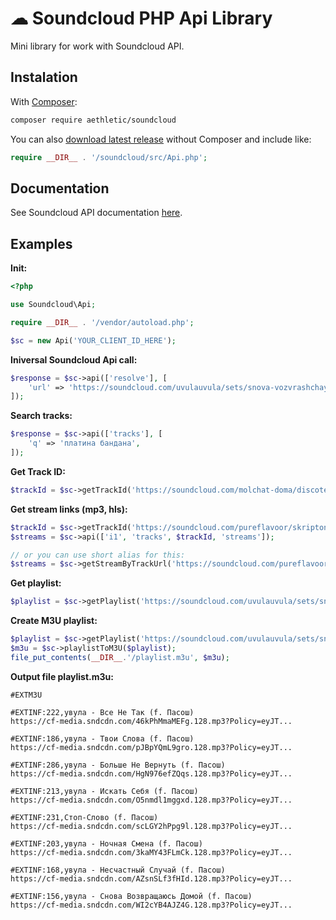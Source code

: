 # ☁ Soundcloud PHP Api Library 

Mini library for work with Soundcloud API.

## Instalation

With [Composer](https://getcomposer.org/):
```bash
composer require aethletic/soundcloud
```

You can also [download latest release](https://github.com/aethletic/soundcloud/releases) without Composer and include like:
```php 
require __DIR__ . '/soundcloud/src/Api.php';
```


## Documentation
See Soundcloud API documentation [here](https://developers.soundcloud.com/docs/api/reference).


## Examples

**Init:**
```php
<?php 

use Soundcloud\Api;

require __DIR__ . '/vendor/autoload.php';

$sc = new Api('YOUR_CLIENT_ID_HERE');
```

**Iniversal Soundcloud Api call:**
```php
$response = $sc->api(['resolve'], [
    'url' => 'https://soundcloud.com/uvulauvula/sets/snova-vozvrashchayus-domoy-f-pasosh',
]);
```
**Search tracks:**
```php
$response = $sc->api(['tracks'], [
    'q' => 'платина бандана',
]);
```

**Get Track ID:**
```php
$trackId = $sc->getTrackId('https://soundcloud.com/molchat-doma/discoteque');
```

**Get stream links (mp3, hls):**
```php
$trackId = $sc->getTrackId('https://soundcloud.com/pureflavoor/skriptonit-polozhenie-pureflavor-remix');
$streams = $sc->api(['i1', 'tracks', $trackId, 'streams']);

// or you can use short alias for this:
$streams = $sc->getStreamByTrackUrl('https://soundcloud.com/pureflavoor/skriptonit-polozhenie-pureflavor-remix');
```

**Get playlist:**
```php
$playlist = $sc->getPlaylist('https://soundcloud.com/uvulauvula/sets/snova-vozvrashchayus-domoy-f-pasosh');
```

**Create M3U playlist:**
```php
$playlist = $sc->getPlaylist('https://soundcloud.com/uvulauvula/sets/snova-vozvrashchayus-domoy-f-pasosh');
$m3u = $sc->playlistToM3U($playlist);
file_put_contents(__DIR__.'/playlist.m3u', $m3u);
```

**Output file playlist.m3u:**
```m3u
#EXTM3U

#EXTINF:222,увула - Все Не Так (f. Пасош)
https://cf-media.sndcdn.com/46kPhMmaMEFg.128.mp3?Policy=eyJT...

#EXTINF:186,увула - Твои Слова (f. Пасош)
https://cf-media.sndcdn.com/pJBpYQmL9gro.128.mp3?Policy=eyJT...

#EXTINF:286,увула - Больше Не Вернуть (f. Пасош)
https://cf-media.sndcdn.com/HgN976efZQqs.128.mp3?Policy=eyJT...

#EXTINF:213,увула - Искать Себя (f. Пасош)
https://cf-media.sndcdn.com/O5nmdl1mggxd.128.mp3?Policy=eyJT...

#EXTINF:231,Стоп-Слово (f. Пасош)
https://cf-media.sndcdn.com/scLGY2hPpg9l.128.mp3?Policy=eyJT...

#EXTINF:203,увула - Ночная Смена (f. Пасош)
https://cf-media.sndcdn.com/3kaMY43FLmCk.128.mp3?Policy=eyJT...

#EXTINF:168,увула - Несчастный Случай (f. Пасош)
https://cf-media.sndcdn.com/AZsnSLf3fHId.128.mp3?Policy=eyJT...

#EXTINF:156,увула - Снова Возвращаюсь Домой (f. Пасош)
https://cf-media.sndcdn.com/WI2cYB4AJZ4G.128.mp3?Policy=eyJT...
```

